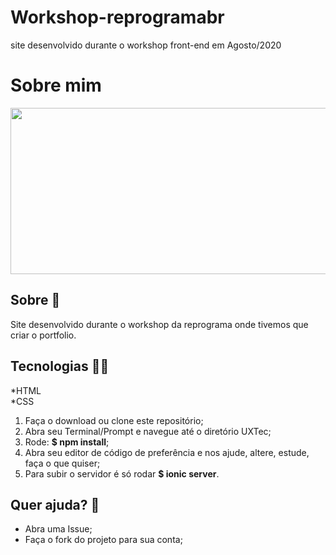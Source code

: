 
# Workshop-reprogramabr
site desenvolvido durante o workshop front-end em Agosto/2020

# Sobre mim

<p align="center">
  <img width="700" height="266" src="">
</p>

## Sobre :speech_balloon:
Site desenvolvido durante o workshop da reprograma onde tivemos que criar o portfolio.
## Tecnologias :woman_technologist:	
 *HTML
 <br>
 *CSS <br>
 
1. Faça o download ou clone este repositório;
1. Abra seu Terminal/Prompt e navegue até o diretório UXTec;
1. Rode: **$ npm install**;
1. Abra seu editor de código de preferência e nos ajude, altere, estude, faça o que quiser;
1. Para subir o servidor é só rodar **$ ionic server**.

## Quer ajuda? :round_pushpin:
* Abra uma Issue;
* Faça o fork do projeto para sua conta;
